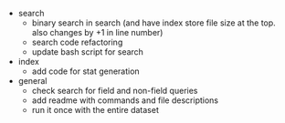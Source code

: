 - search
    - binary search in search (and have index store file size at the top. also changes by +1 in line number)
    - search code refactoring
    - update bash script for search
- index
    - add code for stat generation
- general
    - check search for field and non-field queries
    - add readme with commands and file descriptions
    - run it once with the entire dataset
